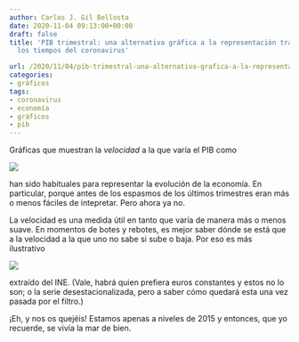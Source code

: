 ```yaml
---
author: Carlos J. Gil Bellosta
date: 2020-11-04 09:13:00+00:00
draft: false
title: 'PIB trimestral: una alternativa gráfica a la representación tradicional para
  los tiempos del coronavirus'

url: /2020/11/04/pib-trimestral-una-alternativa-grafica-a-la-representacion-tradicional-para-los-tiempos-del-coronavirus/
categories:
- gráficos
tags:
- coronavirus
- economía
- gráficos
- pib
---
```


Gráficas que muestran la _velocidad_ a la que varía el PIB como

![](/wp-uploads/2020/11/Screenshot-from-2020-11-03-04-44-46.png#center)

han sido habituales para representar la evolución de la economía. En particular, porque antes de los espasmos de los últimos trimestres eran más o menos fáciles de intepretar. Pero ahora ya no.

La velocidad es una medida útil en tanto que varía de manera más o menos suave. En momentos de botes y rebotes, es mejor saber dónde se está que a la velocidad a la que uno no sabe si sube o baja. Por eso es más ilustrativo

![](/wp-uploads/2020/11/Screenshot-from-2020-11-03-04-50-52.png#center)


extraído del INE. (Vale, habrá quien prefiera euros constantes y estos no lo son; o la serie desestacionalizada, pero a saber cómo quedará esta una vez pasada por el filtro.)

¡Eh, y nos os quejéis! Estamos apenas a niveles de 2015 y entonces, que yo recuerde, se vivía la mar de bien.